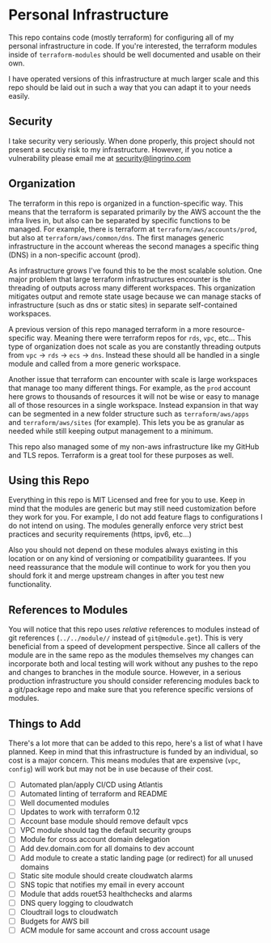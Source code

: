 # Personal Infrastructure

This repo contains code (mostly terraform) for configuring all of my personal infrastructure in
code. If you're interested, the terraform modules inside of `terraform-modules` should be well
documented and usable on their own.

I have operated versions of this infrastructure at much larger scale and this repo should be laid
out in such a way that you can adapt it to your needs easily.

## Security

I take security very seriously. When done properly, this project should not present a secutiy risk
to my infrastructure. However, if you notice a vulnerability please email me at
security@lingrino.com

## Organization

The terraform in this repo is organized in a function-specific way. This means that the terraform is
separated primarily by the AWS account the the infra lives in, but also can be separated by specific
functions to be managed. For example, there is terraform at `terraform/aws/accounts/prod`, but also
at `terraform/aws/common/dns`. The first manages generic infrastructure in the account whereas the
second manages a specific thing (DNS) in a non-specific account (prod).

As infrastructure grows I've found this to be the most scalable solution. One major problem that
large terraform infrastructures encounter is the threading of outputs across many different
workspaces. This organization mitigates output and remote state usage because we can manage stacks
of infrastructure (such as dns or static sites) in separate self-contained workspaces.

A previous version of this repo managed terraform in a more resource-specific way. Meaning there
were terraform repos for `rds`, `vpc`, etc... This type of organization does not scale as you are
constantly threading outputs from `vpc` -> `rds` -> `ecs` -> `dns`. Instead these should all be
handled in a single module and called from a more generic workspace.

Another issue that terraform can encounter with scale is large workspaces that manage too many
different things. For example, as the `prod` account here grows to thousands of resources it will
not be wise or easy to manage all of those resources in a single workspace. Instead expansion in
that way can be segmented in a new folder structure such as `terraform/aws/apps` and
`terraform/aws/sites` (for example). This lets you be as granular as needed while still keeping
output management to a minimum.

This repo also managed some of my non-aws infrastructure like my GitHub and TLS repos. Terraform is
a great tool for these purposes as well.

## Using this Repo

Everything in this repo is MIT Licensed and free for you to use. Keep in mind that the modules are
generic but may still need customization before they work for you. For example, I do not add feature
flags to configurations I do not intend on using. The modules generally enforce very strict best
practices and security requirements (https, ipv6, etc...)

Also you should not depend on these modules always existing in this location or on any kind of
versioning or compatibility guarantees. If you need reassurance that the module will continue to
work for you then you should fork it and merge upstream changes in after you test new functionality.

## References to Modules

You will notice that this repo uses *relative* references to modules instead of git references
(`../../module//` instead of `git@module.get`). This is very beneficial from a speed of development
perspective. Since all callers of the module are in the same repo as the modules themselves my
changes can incorporate both and local testing will work without any pushes to the repo and changes
to branches in the module source. However, in a serious production infrastructure you should
consider referencing modules back to a git/package repo and make sure that you reference specific
versions of modules.

## Things to Add

There's a lot more that can be added to this repo, here's a list of what I have planned. Keep in
mind that this infrastructure is funded by an individual, so cost is a major concern. This means
modules that are expensive (`vpc`, `config`) will work but may not be in use because of their cost.

- [ ] Automated plan/apply CI/CD using Atlantis
- [ ] Automated linting of terraform and README
- [ ] Well documented modules
- [ ] Updates to work with terraform 0.12
- [ ] Account base module should remove default vpcs
- [ ] VPC module should tag the default security groups
- [ ] Module for cross account domain delegation
- [ ] Add dev.domain.com for all domains to dev account
- [ ] Add module to create a static landing page (or redirect) for all unused domains
- [ ] Static site module should create cloudwatch alarms
- [ ] SNS topic that notifies my email in every account
- [ ] Module that adds rouet53 healthchecks and alarms
- [ ] DNS query logging to cloudwatch
- [ ] Cloudtrail logs to cloudwatch
- [ ] Budgets for AWS bill
- [ ] ACM module for same account and cross account usage
